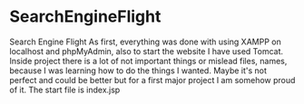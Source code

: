 # SearchEngineFlight
Search Engine Flight 
As first, everything was done with using XAMPP on localhost and phpMyAdmin, also to start the website I have used Tomcat. Inside project there is a lot of not important things or mislead files, names, because I was learning how to do the things I wanted. 
Maybe it's not perfect and could be better but for a first major project I am somehow proud of it. 
The start file is index.jsp
